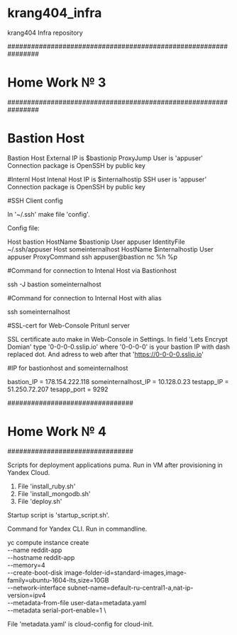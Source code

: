 # krang404_infra
krang404 Infra repository

################################################################
# Home Work № 3
################################################################


# Bastion Host
Bastion Host External IP is $bastionip
ProxyJump User is 'appuser'
Connection package is OpenSSH by public key

#Internl Host
Intenal Host IP is $internalhostip
SSH user is 'appuser'
Connection package is OpenSSH by public key

#SSH Client config

In '~/.ssh' make file 'config'.

Config file:

Host bastion
        HostName $bastionip
        User appuser
        IdentityFile ~/.ssh/appuser
Host someinternalhost
        HostName $internalhostip
        User appuser
        ProxyCommand ssh appuser@bastion nc %h %p

#Command for connection to Intenal Host via Bastionhost

ssh -J bastion someinternalhost

#Command for connection to Internal Host with alias

ssh someinternalhost

#SSL-cert for Web-Console Pritunl server

SSL certificate auto make in Web-Console in Settings. In field 'Lets Encrypt Domian' type '0-0-0-0.sslip.io' where '0-0-0-0' is
your bastion IP with dash replaced dot. And adress to web after that 'https://0-0-0-0.sslip.io'

#IP for bastionhost and someinternalhost

bastion_IP = 178.154.222.118
someinternalhost_IP = 10.128.0.23
testapp_IP = 51.250.72.207
tesapp_port = 9292

################################
# Home Work № 4
################################

Scripts for deployment applications puma. Run in VM after provisioning in Yandex Cloud.

1. File 'install_ruby.sh'
2. File 'install_mongodb.sh'
3. File 'deploy.sh'

Startup script is 'startup_script.sh'.

Command for Yandex CLI. Run in commandline.

yc compute instance create \
  --name reddit-app \
  --hostname reddit-app \
  --memory=4 \
  --create-boot-disk image-folder-id=standard-images,image-family=ubuntu-1604-lts,size=10GB \
  --network-interface subnet-name=default-ru-central1-a,nat-ip-version=ipv4 \
  --metadata-from-file user-data=metadata.yaml \
  --metadata serial-port-enable=1 \

File 'metadata.yaml' is cloud-config for cloud-init.
